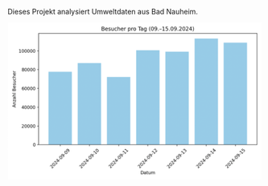 Dieses Projekt analysiert Umweltdaten aus Bad Nauheim.

![Alternativtext](Images/Aufenthalt.png "Hier sieht man die Aufenhaltsdauer der Besucher in einem gewissen Zeitraum")
